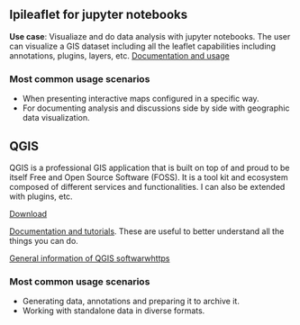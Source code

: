 

## Ipileaflet for jupyter notebooks
**Use case**: Visualiaze and do data analysis with jupyter notebooks. The user can visualize a GIS dataset including all the leaflet capabilities including annotations, plugins, layers, etc.
[Documentation and usage](https://ipyleaflet.readthedocs.io/en/latest/index.html)
### Most common usage scenarios
- When presenting interactive maps configured in a specific way.
- For documenting analysis and discussions side by side with geographic data visualization.  

## QGIS
QGIS is a professional GIS application that is built on top of and proud to be itself Free and Open Source Software (FOSS).
It is a tool kit and ecosystem composed of different services and functionalities. I can also be extended with plugins, etc.

[Download](https://qgis.org/en/site/index.html)

[Documentation and tutorials](https://www.qgistutorials.com/en/index.html). These are useful to better understand all the things you can do.

[General information of QGIS softwarwhttps](//en.wikipedia.org/wiki/QGIS)

### Most common usage scenarios
- Generating data, annotations and preparing it to archive it.
- Working with standalone data in diverse formats.
